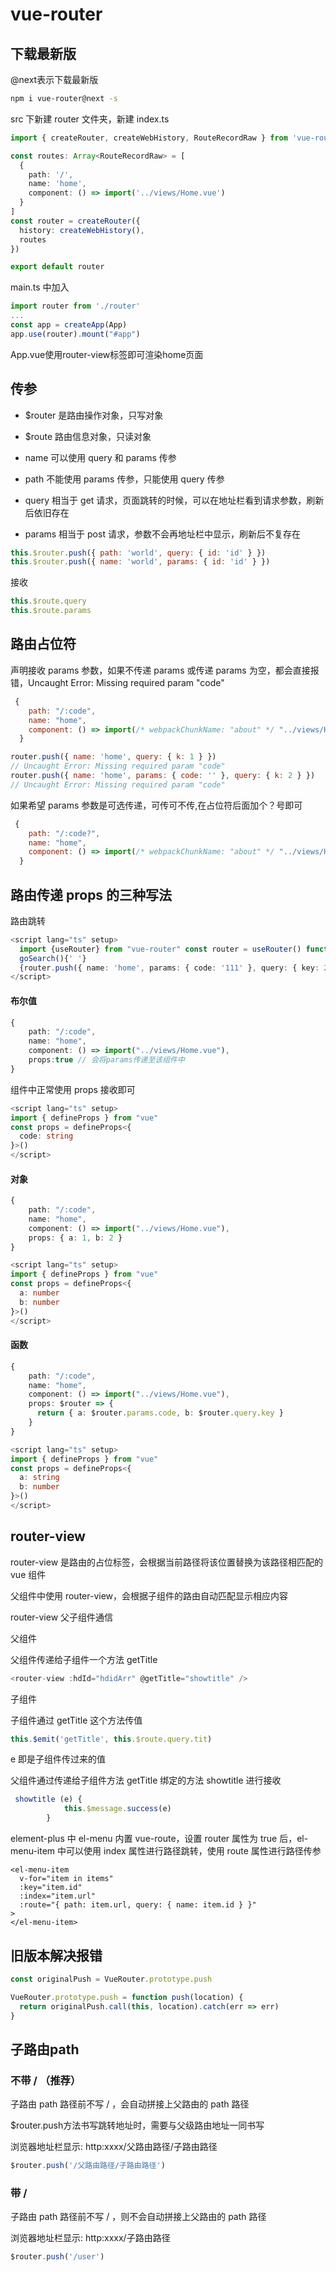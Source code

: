 # vue-router

## 下载最新版

@next表示下载最新版

```sh
npm i vue-router@next -s
```

src 下新建 router 文件夹，新建 index.ts

```ts
import { createRouter, createWebHistory, RouteRecordRaw } from 'vue-router'

const routes: Array<RouteRecordRaw> = [
  {
    path: '/',
    name: 'home',
    component: () => import('../views/Home.vue')
  }
]
const router = createRouter({
  history: createWebHistory(),
  routes
})

export default router
```

main.ts 中加入

```ts
import router from './router'
...
const app = createApp(App)
app.use(router).mount("#app")
```

App.vue使用router-view标签即可渲染home页面

## 传参

- $router 是路由操作对象，只写对象
- $route 路由信息对象，只读对象
- name 可以使用 query 和 params 传参
- path 不能使用 params 传参，只能使用 query 传参

- query 相当于 get 请求，页面跳转的时候，可以在地址栏看到请求参数，刷新后依旧存在
- params 相当于 post 请求，参数不会再地址栏中显示，刷新后不复存在

```js
this.$router.push({ path: 'world', query: { id: 'id' } })
this.$router.push({ name: 'world', params: { id: 'id' } })
```

接收

```js
this.$route.query
this.$route.params
```

## 路由占位符

声明接收 params 参数，如果不传递 params 或传递 params 为空，都会直接报错，Uncaught Error: Missing required param "code"

```js
 {
    path: "/:code",
    name: "home",
    component: () => import(/* webpackChunkName: "about" */ "../views/Home.vue")
  }
```

```js
router.push({ name: 'home', query: { k: 1 } })
// Uncaught Error: Missing required param "code"
router.push({ name: 'home', params: { code: '' }, query: { k: 2 } })
// Uncaught Error: Missing required param "code"
```

如果希望 params 参数是可选传递，可传可不传,在占位符后面加个？号即可

```js
 {
    path: "/:code?",
    name: "home",
    component: () => import(/* webpackChunkName: "about" */ "../views/Home.vue")
  }
```

## 路由传递 props 的三种写法

路由跳转

```ts
<script lang="ts" setup>
  import {useRouter} from "vue-router" const router = useRouter() function
  goSearch(){' '}
  {router.push({ name: 'home', params: { code: '111' }, query: { key: 222 } })}
</script>
```

#### 布尔值

```ts
{
    path: "/:code",
    name: "home",
    component: () => import("../views/Home.vue"),
    props:true // 会将params传递至该组件中
}
```

组件中正常使用 props 接收即可

```ts
<script lang="ts" setup>
import { defineProps } from "vue"
const props = defineProps<{
  code: string
}>()
</script>
```

#### 对象

```ts
{
    path: "/:code",
    name: "home",
    component: () => import("../views/Home.vue"),
    props: { a: 1, b: 2 }
}
```

```ts
<script lang="ts" setup>
import { defineProps } from "vue"
const props = defineProps<{
  a: number
  b: number
}>()
</script>
```

#### 函数

```ts
{
    path: "/:code",
    name: "home",
    component: () => import("../views/Home.vue"),
    props: $router => {
      return { a: $router.params.code, b: $router.query.key }
    }
}
```

```ts
<script lang="ts" setup>
import { defineProps } from "vue"
const props = defineProps<{
  a: string
  b: number
}>()
</script>
```

## router-view

router-view 是路由的占位标签，会根据当前路径将该位置替换为该路径相匹配的 vue 组件

父组件中使用 router-view，会根据子组件的路由自动匹配显示相应内容

router-view 父子组件通信

父组件

父组件传递给子组件一个方法 getTitle

```js
<router-view :hdId="hdidArr" @getTitle="showtitle" />
```

子组件

子组件通过 getTitle 这个方法传值

```js
this.$emit('getTitle', this.$route.query.tit)
```

e 即是子组件传过来的值

父组件通过传递给子组件方法 getTitle 绑定的方法 showtitle 进行接收

```js
 showtitle (e) {
            this.$message.success(e)
        }
```

element-plus 中 el-menu 内置 vue-route，设置 router 属性为 true 后，el-menu-item 中可以使用 index 属性进行路径跳转，使用 route 属性进行路径传参

```vue
<el-menu-item
  v-for="item in items"
  :key="item.id"
  :index="item.url"
  :route="{ path: item.url, query: { name: item.id } }"
>
</el-menu-item>
```

## 旧版本解决报错

```js
const originalPush = VueRouter.prototype.push

VueRouter.prototype.push = function push(location) {
  return originalPush.call(this, location).catch(err => err)
}
```

## 子路由path

### 不带 / （推荐）

子路由 path 路径前不写 / ，会自动拼接上父路由的 path 路径

$router.push方法书写跳转地址时，需要与父级路由地址一同书写

浏览器地址栏显示: http:xxxx/父路由路径/子路由路径

```js
$router.push('/父路由路径/子路由路径')
```

### 带 / 

子路由 path 路径前不写 / ，则不会自动拼接上父路由的 path 路径

浏览器地址栏显示: http:xxxx/子路由路径

```js
$router.push('/user')
```

